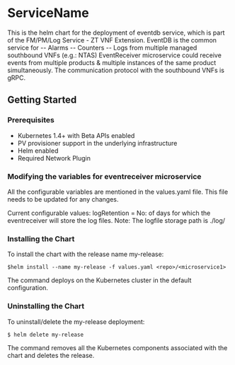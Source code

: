 # ServiceName

This is the helm chart for the deployment of eventdb service, which is part of the FM/PM/Log Service - ZT VNF Extension.
EventDB is the common service for 
 -- Alarms
 -- Counters
 -- Logs
from multiple managed southbound VNFs (e.g.: NTAS)
EventReceiver microservice could receive events from multiple products & multiple instances of the same product simultaneously.
The communication protocol with the southbound VNFs is gRPC.


## Getting Started

<todo>

### Prerequisites

* Kubernetes 1.4+ with Beta APIs enabled
* PV provisioner support in the underlying infrastructure
* Helm enabled
* Required Network Plugin 

### Modifying the variables for eventreceiver microservice

All the configurable variables are mentioned in the values.yaml file.
This file needs to be updated for any changes.

Current configurable values:
     logRetention = No: of days for which the eventreceiver will store the log files.
Note: The logfile storage path is ./log/

### Installing the Chart

To install the chart with the release name my-release:

```
$helm install --name my-release -f values.yaml <repo>/<microservice1>
```

The command deploys <microservice1> on the Kubernetes cluster in the default configuration. 

### Uninstalling the Chart

To uninstall/delete the my-release deployment:
```
$ helm delete my-release
```
The command removes all the Kubernetes components associated with the chart and deletes the release.

